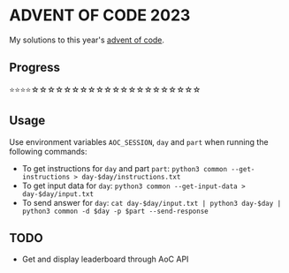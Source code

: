 # ADVENT OF CODE 2023

My solutions to this year's [advent of code](https://adventofcode.com/2023/).

## Progress
⭐⭐⭐⭐☆☆☆☆☆☆☆☆☆☆☆☆☆☆☆☆☆☆☆☆☆

## Usage

Use environment variables `AOC_SESSION`, `day` and `part` when running the following commands:
- To get instructions for `day` and part `part`: `python3 common --get-instructions > day-$day/instructions.txt`
- To get input data for `day`: `python3 common --get-input-data > day-$day/input.txt`
- To send answer for `day`: `cat day-$day/input.txt | python3 day-$day | python3 common -d $day -p $part --send-response`

## TODO
- Get and display leaderboard through AoC API

